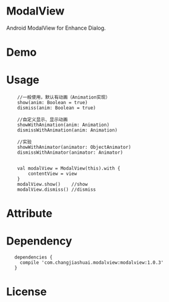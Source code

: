 # ModalView
Android ModalView for Enhance Dialog.


# Demo

# Usage

```
    //一般使用，默认有动画（Animation实现）
    show(anim: Boolean = true)
    dismiss(anim: Boolean = true)
    
    //自定义显示、显示动画
    showWithAnimation(anim: Animation)
    dismissWithAnimation(anim: Animation)
    
    //实验
    showWithAnimator(animator: ObjectAnimator)
    dismissWithAnimator(animator: Animator)
    

    val modalView = ModalView(this).with {
        contentView = view
    }
    modalView.show()    //show
    modalView.dismiss() //dismiss
```

# Attribute

# Dependency

```
   dependencies {
     compile 'com.changjiashuai.modalview:modalview:1.0.3'
   }
```

# License